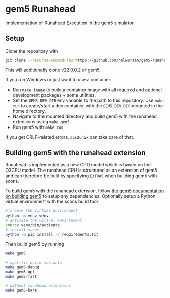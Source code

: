 # gem5 Runahead

Implementation of Runahead Execution in the gem5 simulator

## Setup

Clone the repository with

```bash
git clone --recurse-submodules https://github.com/halworsen/gem5-runahead.git
```

This will additionally clone [v22.0.0.2](https://gem5.googlesource.com/public/gem5/+/refs/tags/v22.0.0.2) of gem5.

If you run Windows or just want to use a container:

* Run `make image` to build a container image with all required and optional
  development packages + some utilities.
* Set the `GEM5_DEV_DIR` env variable to the path to this repository. Use `make run` to
  create/start a dev container with the `GEM5_DEV_DIR` mounted in the home directory.
* Navigate to the mounted directory and build gem5 with the runahead extensions using `make gem5`.
* Run gem5 with `make run`.

If you get CRLF-related errors, `dos2unix` can take care of that.

## Building gem5 with the runahead extension

Runahead is implemented as a new CPU model which is based on the O3CPU model. The runahead CPU
is structured as an extension of gem5 and can therefore be built by specifying `EXTRAS` when
building gem5 with scons.

To build gem5 with the runahead extension, follow
[the gem5 documentation on building gem5](https://www.gem5.org/documentation/general_docs/building)
to setup any dependencies. Optionally setup a Python virtual environment with the scons build tool

```bash
# create the virtual environment
python -m venv venv
# activate the virtual environment
source venv/bin/activate
# install scons
python -m pip install -r requirements.txt
```

Then build gem5 by running

```bash
make gem5

# specific build variants
make gem5-debug
make gem5-opt
make gem5-fast

# without runahead extensions
make gem5-bare
```
